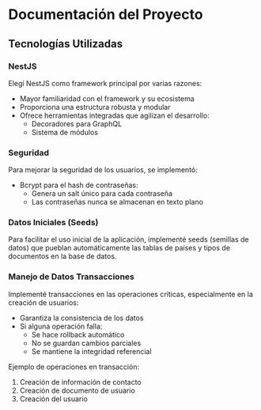 
# Documentación del Proyecto

## Tecnologías Utilizadas

### NestJS
Elegí NestJS como framework principal por varias razones:

- Mayor familiaridad con el framework y su ecosistema
- Proporciona una estructura robusta y modular
- Ofrece herramientas integradas que agilizan el desarrollo:
  - Decoradores para GraphQL
  - Sistema de módulos

### Seguridad
Para mejorar la seguridad de los usuarios, se implementó:

- Bcrypt para el hash de contraseñas:
  - Genera un salt único para cada contraseña
  - Las contraseñas nunca se almacenan en texto plano
  
### Datos Iniciales (Seeds)
Para facilitar el uso inicial de la aplicación, implementé seeds (semillas de datos) que pueblan automáticamente las tablas de países y tipos de documentos en la base de datos.

### Manejo de Datos Transacciones
Implementé transacciones en las operaciones críticas, especialmente en la creación de usuarios:

- Garantiza la consistencia de los datos
- Si alguna operación falla:
  - Se hace rollback automático
  - No se guardan cambios parciales
  - Se mantiene la integridad referencial

Ejemplo de operaciones en transacción:

1. Creación de información de contacto
2. Creación de documento de usuario
3. Creación del usuario


